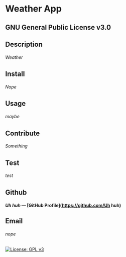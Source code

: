 # Weather App
  ## GNU General Public License v3.0
  
  ## Description
  ###### Weather
  
  ## Install
  ###### Nope
  
  ## Usage
  ###### maybe
  
  ## Contribute
  ###### Something
  
  ## Test
  ###### test
  
  ## Github
  #### *Uh huh* — [GitHub Profile](https://github.com/Uh huh)
  
  ## Email
  ###### nope
  [![License: GPL v3](https://img.shields.io/badge/License-GPLv3-blue.svg)](https://www.gnu.org/licenses/gpl-3.0)